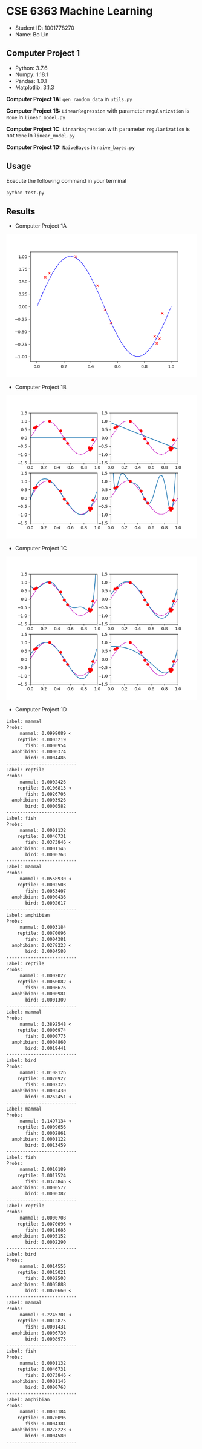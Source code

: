 # CSE 6363 Machine Learning

- Student ID: 1001778270
- Name: Bo Lin

## Computer Project 1

- Python: 3.7.6
- Numpy: 1.18.1
- Pandas: 1.0.1
- Matplotlib: 3.1.3

**Computer Project 1A:** `gen_random_data` in `utils.py`

**Computer Project 1B:** `LinearRegression` with parameter `regularization` is `None` in `linear_model.py`

**Computer Project 1C:** `LinearRegression` with parameter `regularization` is not `None` in `linear_model.py`

**Computer Project 1D:** `NaiveBayes` in `naive_bayes.py`


## Usage

Execute the following command in your terminal

```sh
python test.py
```

## Results

- Computer Project 1A

![1A](asset/1a.png)

- Computer Project 1B

![1B](asset/1b.png)

- Computer Project 1C

![1C](asset/1c.png)

- Computer Project 1D

```
Label: mammal
Probs:
     mammal: 0.0998089 <
    reptile: 0.0003219 
       fish: 0.0000954 
  amphibian: 0.0000374 
       bird: 0.0004486 
--------------------------
Label: reptile
Probs:
     mammal: 0.0002426 
    reptile: 0.0106813 <
       fish: 0.0026703 
  amphibian: 0.0003926 
       bird: 0.0000582 
--------------------------
Label: fish
Probs:
     mammal: 0.0001132 
    reptile: 0.0046731 
       fish: 0.0373846 <
  amphibian: 0.0001145 
       bird: 0.0000763 
--------------------------
Label: mammal
Probs:
     mammal: 0.0558930 <
    reptile: 0.0002503 
       fish: 0.0053407 
  amphibian: 0.0000436 
       bird: 0.0002617 
--------------------------
Label: amphibian
Probs:
     mammal: 0.0003184 
    reptile: 0.0070096 
       fish: 0.0004381 
  amphibian: 0.0278223 <
       bird: 0.0004580 
--------------------------
Label: reptile
Probs:
     mammal: 0.0002022 
    reptile: 0.0060082 <
       fish: 0.0006676 
  amphibian: 0.0000981 
       bird: 0.0001309 
--------------------------
Label: mammal
Probs:
     mammal: 0.3892548 <
    reptile: 0.0006974 
       fish: 0.0000775 
  amphibian: 0.0004860 
       bird: 0.0019441 
--------------------------
Label: bird
Probs:
     mammal: 0.0108126 
    reptile: 0.0020922 
       fish: 0.0002325 
  amphibian: 0.0002430 
       bird: 0.0262451 <
--------------------------
Label: mammal
Probs:
     mammal: 0.1497134 <
    reptile: 0.0009656 
       fish: 0.0002861 
  amphibian: 0.0001122 
       bird: 0.0013459 
--------------------------
Label: fish
Probs:
     mammal: 0.0010189 
    reptile: 0.0017524 
       fish: 0.0373846 <
  amphibian: 0.0000572 
       bird: 0.0000382 
--------------------------
Label: reptile
Probs:
     mammal: 0.0000708 
    reptile: 0.0070096 <
       fish: 0.0011683 
  amphibian: 0.0005152 
       bird: 0.0002290 
--------------------------
Label: bird
Probs:
     mammal: 0.0014555 
    reptile: 0.0015021 
       fish: 0.0002503 
  amphibian: 0.0005888 
       bird: 0.0070660 <
--------------------------
Label: mammal
Probs:
     mammal: 0.2245701 <
    reptile: 0.0012875 
       fish: 0.0001431 
  amphibian: 0.0006730 
       bird: 0.0008973 
--------------------------
Label: fish
Probs:
     mammal: 0.0001132 
    reptile: 0.0046731 
       fish: 0.0373846 <
  amphibian: 0.0001145 
       bird: 0.0000763 
--------------------------
Label: amphibian
Probs:
     mammal: 0.0003184 
    reptile: 0.0070096 
       fish: 0.0004381 
  amphibian: 0.0278223 <
       bird: 0.0004580 
--------------------------
```